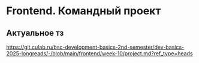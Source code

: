 # Frontend. Командный проект

## Актуальное тз

https://git.culab.ru/bsc-development-basics-2nd-semester/dev-basics-2025-longreads/-/blob/main/frontend/week-10/project.md?ref_type=heads
